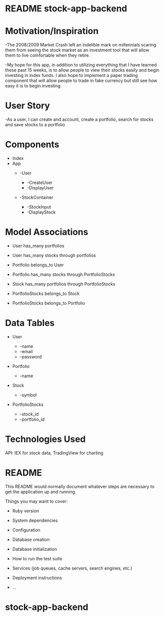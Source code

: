 # README stock-app-backend
# Motivation/Inspiration
-The 2008/2009 Market Crash left an indelible mark on millennials scaring them from seeing the stock market as an investment tool that will allow them to live comfortable when they retire.

-My hope for this app, in addition to utilizing everything that I have learned these past 15 weeks, is to allow people to view their stocks easily and begin investing in index funds. I also hope to implement a paper trading component that will allow people to trade in fake currency but still see how easy it is to begin investing.

# User Story
-As a user, I can create and account, create a portfolio, search for stocks and save stocks to a portfolio

# Components
* Index
* App
  * -User
    * -CreateUser
    * -DisplayUser

  * -StockContainer
    * -StockInput
    * -DisplayStock

# Model Associations
  * User has_many portfolios
  * User has_many stocks through portfolios

  * Portfolio belongs_to User
  * Portfolio has_many stocks through PortfolioStocks

  * Stock has_many portfolios through PortfolioStocks

  * PortfolioStocks belongs_to Stock
  * PortfolioStocks belongs_to Portfolio

# Data Tables
  * User
      * -name
      * -email
      * -password

  * Portfolio
      * -name

  * Stock
      * -symbol

  * PortfolioStocks
      * -stock_id
      * -portfolio_id

# Technologies Used
API: IEX for stock data, TradingView for charting

# README

This README would normally document whatever steps are necessary to get the
application up and running.

Things you may want to cover:

* Ruby version

* System dependencies

* Configuration

* Database creation

* Database initialization

* How to run the test suite

* Services (job queues, cache servers, search engines, etc.)

* Deployment instructions

* ...
# stock-app-backend
